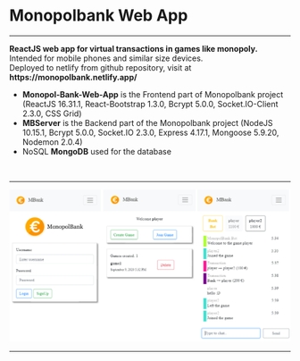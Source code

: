 # Monopolbank Web App

<hr>
<b>ReactJS web app for virtual transactions in games like monopoly. </b></br>
Intended for mobile phones and similar size devices.</br>
Deployed to netlify from github repository, visit at <b>https://monopolbank.netlify.app/</b> </br>
<ul>
  <li><b>Monopol-Bank-Web-App</b> is the Frontend part of  Monopolbank project   (ReactJS 16.31.1, React-Bootstrap 1.3.0, Bcrypt 5.0.0, Socket.IO-Client 2.3.0, CSS Grid)</li>
  <li><b>MBServer</b> is the Backend part of the Monopolbank project  (NodeJS 10.15.1, Bcrypt 5.0.0, Socket.IO 2.3.0, Express 4.17.1, Mongoose 5.9.20, Nodemon 2.0.4)</li>
  <li>NoSQL <b>MongoDB</b> used for the database</li>
</ul>
</br>


<hr>

![promisechains](https://github.com/domkris/files/blob/master/MBClient/Demo.png?raw=true)
<hr>

</br>
